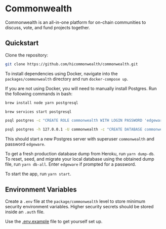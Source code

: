 # Commonwealth

Commonwealth is an all-in-one platform for on-chain communities to discuss, vote, and fund projects together.

## Quickstart

Clone the repository:

```bash
git clone https://github.com/hicommonwealth/commonwealth.git
```

To install dependencies using Docker, navigate into the `packages/commonwealth` directory and run `docker-compose up`.

If you are not using Docker, you will need to manually install Postgres. Run the following commands in bash:

```bash
brew install node yarn postgresql

brew services start postgresql

psql postgres -c "CREATE ROLE commonwealth WITH LOGIN PASSWORD 'edgeware'; ALTER ROLE commonwealth SUPERUSER;"

psql postgres -h 127.0.0.1 -U commonwealth -c "CREATE DATABASE commonwealth;"
```

This should start a new Postgres server with superuser `commonwealth` and password `edgeware`.

To get a fresh production database dump from Heroku, run `yarn dump-db`. To reset, seed, and migrate your local database using the obtained dump file, run `yarn db-all`. Enter `edgeware` if prompted for a password.

To start the app, run `yarn start`.

## Environment Variables

Create a `.env` file at the `package/commonwealth` level to store minimum security environment variables. Higher security secrets should be stored inside an `.auth` file.

Use the [.env.example](../../.env.example) file to get yourself set up.
